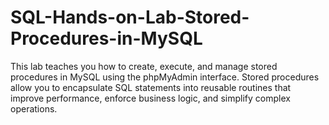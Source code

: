 # SQL-Hands-on-Lab-Stored-Procedures-in-MySQL
This lab teaches you how to create, execute, and manage stored procedures in MySQL using the phpMyAdmin interface. Stored procedures allow you to encapsulate SQL statements into reusable routines that improve performance, enforce business logic, and simplify complex operations.
